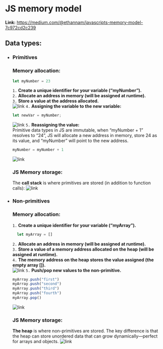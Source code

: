 # JS memory model
**Link:** https://medium.com/@ethannam/javascripts-memory-model-7c972cd2c239

## Data types:
  - ### Primitives
    ### Memory allocation:
    ```js
    let myNumber = 23
    ```
    `1.` **Create a unique identifier for your variable (“myNumber”).**  
    `2.` **Allocate an address in memory (will be assigned at runtime).**  
    `3.` **Store a value at the address allocated.**  
    ![link](https://miro.medium.com/max/1050/1*IiejRUFbks-TaOzJJvdoVw.jpeg)
    `4.` **Assigning the variable to the new variable:**  
    ```js
    let newVar = myNumber;
    ```
    ![link](https://miro.medium.com/max/1050/1*AaUqtuwa2BZiI73bV9RHmA.jpeg)
    `5.` **Reassigning the value:**  
    Primitive data types in JS are immutable, when “myNumber + 1” resolves to “24”, JS
    will allocate a new address in memory, store 24 as its value, and “myNumber” will 
    point to the new address.
    ```js
    myNumber = myNumber + 1
    ```
    ![link](https://miro.medium.com/max/1050/1*awL1xpr8cDNV7AaxiaA7YQ.jpeg)
    ### JS Memory storage:
    The **call stack** is where primitives are stored (in addition to function calls):
    ![link](https://miro.medium.com/max/1050/1*E5Y5QBkntO31o4Al2-_YOA.jpeg)
  - ### Non-primitives
    ### Memory allocation:
    `1.` **Create a unique identifier for your variable (“myArray”).**  
    ```js
      let myArray = []
    ```
    `2.` **Allocate an address in memory (will be assigned at runtime).**   
    `3.` **Store a value of a memory address allocated on the heap (will be assigned 
    at runtime).**   
    `4.` **The memory address on the heap stores the value assigned (the empty array 
    []).**   
    ![link](https://miro.medium.com/max/1050/1*CPnnVIgE0tQVbxIja_C-_A.jpeg)
    `5.` **Push/pop new values to the non-primitive.**
    ```js
    myArray.push("first")
    myArray.push("second")
    myArray.push("third")
    myArray.push("fourth")
    myArray.pop()
    ```
    ![link](https://miro.medium.com/max/1050/1*XfqW2Xh5oJrChzhRAauf9Q.jpeg)
    ### JS Memory storage:
    **The heap** is where non-primitives are stored. The key difference is that the heap 
    can store unordered data that can grow dynamically—perfect for arrays and objects.
    ![link](https://miro.medium.com/max/1050/1*pk7aiCJv3iR2qPMvFpqFLw.jpeg)